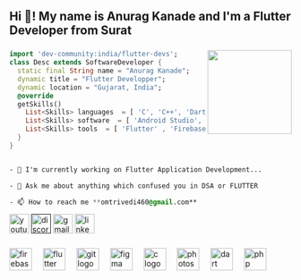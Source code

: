 <h2 align="left">Hi 👋! My name is Anurag Kanade and I'm a Flutter Developer from Surat</h2>

###

<img align="right" height="150" src="https://i.pinimg.com/564x/0f/41/50/0f4150b62f13e9b88310e35c95a2f4e3.jpg"  />

###

```dart
import 'dev-community:india/flutter-devs'; 
class Desc extends SoftwareDeveloper {
  static final String name = "Anurag Kanade";
  dynamic title = "Flutter Developper";
  dynamic location = "Gujarat, India";
  @override
  getSkills()    
    List<Skills> languages  = [ 'C', 'C++', 'Dart', 'PHP' ];
    List<Skills> software  = [ 'Android Studio', 'figma', 'Adobe Premiere Pro' , 'Adobe Photoshop'];
    List<Skills> tools  = [ 'Flutter' , 'Firebase' , 'Local Database'];
  }
}
```


```css

- 🔭 I'm currently working on Flutter Application Development...

- 💬 Ask me about anything which confused you in DSA or FLUTTER

- 📫 How to reach me **omtrivedi460@gmail.com**
```
<div align="left">
 <a href ="https://www.youtube.com/channel/UCdhsvMonEokg0uZQ6i2UAow"><img src="https://w7.pngwing.com/pngs/24/227/png-transparent-youtube-logo-youtube-text-trademark-logo-thumbnail.png" height="35" alt="youtube logo"  /></a> 
  <a href=""> <img src="https://assets-global.website-files.com/6257adef93867e50d84d30e2/636e0a6a49cf127bf92de1e2_icon_clyde_blurple_RGB.png" height="35" alt="discord logo"  /></a>
  <a href ="http: //kanadeanurag87@gmail.com"><img src="https://mailmeteor.com/logos/assets/PNG/Gmail_Logo_512px.png" height="35" alt="gmail logo"  /></a>
  <a href ="https://www.linkedin.com/in/anurag-kanade-b2764629b/"><img src="https://cdn1.iconfinder.com/data/icons/logotypes/32/circle-linkedin-512.png" height="35" alt="linkedin logo"  /></a>
</div>

###

<div align="left">
  <img src="https://cdn.jsdelivr.net/gh/devicons/devicon/icons/firebase/firebase-plain.svg" height="40" alt="firebase logo"  />
  <img width="12" />
  <img src="https://cdn.jsdelivr.net/gh/devicons/devicon/icons/flutter/flutter-original.svg" height="40" alt="flutter logo"  />
  <img width="12" />
  <img src="https://cdn.jsdelivr.net/gh/devicons/devicon/icons/git/git-original.svg" height="40" alt="git logo"  />
  <img width="12" />
  <img src="https://cdn.jsdelivr.net/gh/devicons/devicon/icons/figma/figma-original.svg" height="40" alt="figma logo"  />
  <img width="12" />
  <img src="https://cdn.jsdelivr.net/gh/devicons/devicon/icons/c/c-original.svg" height="40" alt="c logo"  />
  <img width="12" />
  <img src="https://cdn.jsdelivr.net/gh/devicons/devicon/icons/photoshop/photoshop-plain.svg" height="40" alt="photoshop logo"  />
  <img width="12" />
  <img src="https://cdn.jsdelivr.net/gh/devicons/devicon/icons/dart/dart-original.svg" height="40" alt="dart logo"  />
  <img width="12" />
  <img src="https://cdn.jsdelivr.net/gh/devicons/devicon/icons/php/php-original.svg" height="40" alt="php logo"  />
</div>

###
